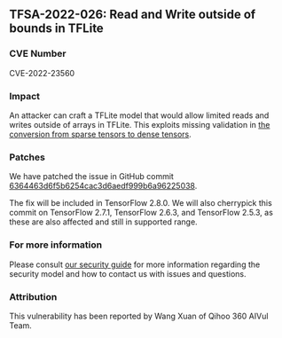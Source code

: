 ## TFSA-2022-026: Read and Write outside of bounds in TFLite

### CVE Number
CVE-2022-23560

### Impact
An attacker can craft a TFLite model that would allow limited reads and writes outside of arrays in TFLite. This exploits missing validation in [the conversion from sparse tensors to dense tensors](https://github.com/galeone/tensorflow/blob/ca6f96b62ad84207fbec580404eaa7dd7403a550/tensorflow/lite/kernels/internal/utils/sparsity_format_converter.cc#L252-L293).

### Patches
We have patched the issue in GitHub commit [6364463d6f5b6254cac3d6aedf999b6a96225038](https://github.com/galeone/tensorflow/commit/6364463d6f5b6254cac3d6aedf999b6a96225038).

The fix will be included in TensorFlow 2.8.0. We will also cherrypick this commit on TensorFlow 2.7.1, TensorFlow 2.6.3, and TensorFlow 2.5.3, as these are also affected and still in supported range.

### For more information
Please consult [our security guide](https://github.com/galeone/tensorflow/blob/master/SECURITY.md) for more information regarding the security model and how to contact us with issues and questions.

### Attribution
This vulnerability has been reported by Wang Xuan of Qihoo 360 AIVul Team.
